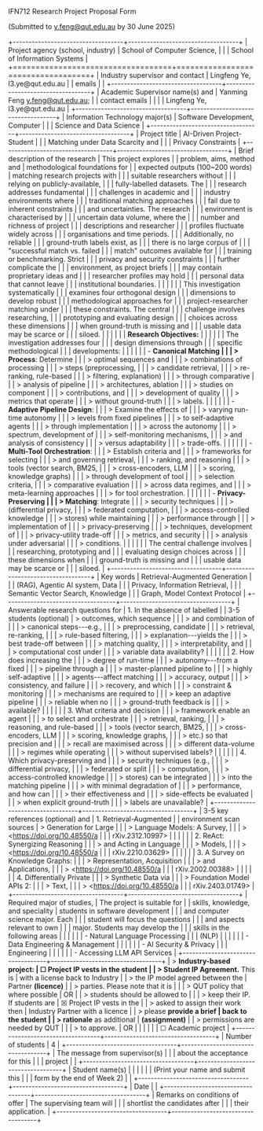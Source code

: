 IFN712 Research Project Proposal Form

(Submitted to <y.feng@qut.edu.au> by 30 June 2025)

+-----------------------------------+-----------------------------------+
| Project agency (school, industry) | School of Computer Science,       |
|                                   | School of Information Systems     |
+===================================+===================================+
| Industry supervisor and contact   | Lingfeng Ye, l3.ye\@qut.edu.au    |
| emails                            |                                   |
+-----------------------------------+-----------------------------------+
| Academic Supervisor name(s) and   | Yanming Feng <y.feng@qut.edu.au>; |
| contact emails                    |                                   |
|                                   | Lingfeng Ye, l3.ye\@qut.edu.au    |
+-----------------------------------+-----------------------------------+
| Information Technology major(s)   | Software Development, Computer    |
|                                   | Science and Data Science          |
+-----------------------------------+-----------------------------------+
| Project title                     | AI-Driven Project-Student         |
|                                   | Matching under Data Scarcity and  |
|                                   | Privacy Constraints               |
+-----------------------------------+-----------------------------------+
| Brief description of the research | This project explores             |
| problem, aims, method and         | methodological foundations for    |
| expected outputs (100\~200 words) | matching research projects with   |
|                                   | suitable researchers without      |
|                                   | relying on publicly-available,    |
|                                   | fully-labelled datasets. The      |
|                                   | research addresses fundamental    |
|                                   | challenges in academic and        |
|                                   | industry environments where       |
|                                   | traditional matching approaches   |
|                                   | fail due to inherent constraints  |
|                                   | and uncertainties. The research   |
|                                   | environment is characterised by   |
|                                   | uncertain data volume, where the  |
|                                   | number and richness of project    |
|                                   | descriptions and researcher       |
|                                   | profiles fluctuate widely across  |
|                                   | organisations and time periods.   |
|                                   | Additionally, no reliable         |
|                                   | ground-truth labels exist, as     |
|                                   | there is no large corpus of       |
|                                   | \"successful match vs. failed     |
|                                   | match\" outcomes available for    |
|                                   | training or benchmarking. Strict  |
|                                   | privacy and security constraints  |
|                                   | further complicate the            |
|                                   | environment, as project briefs    |
|                                   | may contain proprietary ideas and |
|                                   | researcher profiles may hold      |
|                                   | personal data that cannot leave   |
|                                   | institutional boundaries.         |
|                                   |                                   |
|                                   | This investigation systematically |
|                                   | examines four orthogonal design   |
|                                   | dimensions to develop robust      |
|                                   | methodological approaches for     |
|                                   | project-researcher matching under |
|                                   | these constraints. The central    |
|                                   | challenge involves researching,   |
|                                   | prototyping and evaluating design |
|                                   | choices across these dimensions   |
|                                   | when ground-truth is missing and  |
|                                   | usable data may be scarce or      |
|                                   | siloed.                           |
|                                   |                                   |
|                                   | **Research Objectives:**          |
|                                   |                                   |
|                                   | The investigation addresses four  |
|                                   | design dimensions through         |
|                                   | specific methodological           |
|                                   | developments:                     |
|                                   |                                   |
|                                   | -   **Canonical Matching          |
|                                   |     > Process**: Determine        |
|                                   |     > optimal sequences and       |
|                                   |     > combinations of processing  |
|                                   |     > steps (preprocessing,       |
|                                   |     > candidate retrieval,        |
|                                   |     > re-ranking, rule-based      |
|                                   |     > filtering, explanation)     |
|                                   |     > through comparative         |
|                                   |     > analysis of pipeline        |
|                                   |     > architectures, ablation     |
|                                   |     > studies on component        |
|                                   |     > contributions, and          |
|                                   |     > development of quality      |
|                                   |     > metrics that operate        |
|                                   |     > without ground-truth        |
|                                   |     > labels.                     |
|                                   |                                   |
|                                   | -   **Adaptive Pipeline Design**: |
|                                   |     > Examine the effects of      |
|                                   |     > varying run-time autonomy   |
|                                   |     > levels from fixed pipelines |
|                                   |     > to self-adaptive agents     |
|                                   |     > through implementation      |
|                                   |     > across the autonomy         |
|                                   |     > spectrum, development of    |
|                                   |     > self-monitoring mechanisms, |
|                                   |     > and analysis of consistency |
|                                   |     > versus adaptability         |
|                                   |     > trade-offs.                 |
|                                   |                                   |
|                                   | -   **Multi-Tool Orchestration**: |
|                                   |     > Establish criteria and      |
|                                   |     > frameworks for selecting    |
|                                   |     > and governing retrieval,    |
|                                   |     > ranking, and reasoning      |
|                                   |     > tools (vector search, BM25, |
|                                   |     > cross-encoders, LLM         |
|                                   |     > scoring, knowledge graphs)  |
|                                   |     > through development of tool |
|                                   |     > selection criteria,         |
|                                   |     > comparative evaluation      |
|                                   |     > across data regimes, and    |
|                                   |     > meta-learning approaches    |
|                                   |     > for tool orchestration.     |
|                                   |                                   |
|                                   | -   **Privacy-Preserving          |
|                                   |     > Matching**: Integrate       |
|                                   |     > security techniques         |
|                                   |     > (differential privacy,      |
|                                   |     > federated computation,      |
|                                   |     > access-controlled knowledge |
|                                   |     > stores) while maintaining   |
|                                   |     > performance through         |
|                                   |     > implementation of           |
|                                   |     > privacy-preserving          |
|                                   |     > techniques, development of  |
|                                   |     > privacy-utility trade-off   |
|                                   |     > metrics, and security       |
|                                   |     > analysis under adversarial  |
|                                   |     > conditions.                 |
|                                   |                                   |
|                                   | The central challenge involves    |
|                                   | researching, prototyping and      |
|                                   | evaluating design choices across  |
|                                   | these dimensions when             |
|                                   | ground-truth is missing and       |
|                                   | usable data may be scarce or      |
|                                   | siloed.                           |
+-----------------------------------+-----------------------------------+
| Key words                         | Retrieval-Augmented Generation    |
|                                   | (RAG), Agentic AI system, Data    |
|                                   | Privacy, Information Retrieval,   |
|                                   | Semantic Vector Search, Knowledge |
|                                   | Graph, Model Context Protocol     |
+-----------------------------------+-----------------------------------+
| Answerable research questions for | 1.  In the absence of labelled    |
| 3-5 students (optional)           |     > outcomes, which sequence    |
|                                   |     > and combination of          |
|                                   |     > canonical steps---e.g.,     |
|                                   |     > preprocessing, candidate    |
|                                   |     > retrieval, re-ranking,      |
|                                   |     > rule-based filtering,       |
|                                   |     > explanation---yields the    |
|                                   |     > best trade-off between      |
|                                   |     > matching quality,           |
|                                   |     > interpretability, and       |
|                                   |     > computational cost under    |
|                                   |     > variable data availability? |
|                                   |                                   |
|                                   | 2.  How does increasing the       |
|                                   |     > degree of run-time          |
|                                   |     > autonomy---from a fixed     |
|                                   |     > pipeline through a          |
|                                   |     > master-planned pipeline to  |
|                                   |     > highly self-adaptive        |
|                                   |     > agents---affect matching    |
|                                   |     > accuracy, output            |
|                                   |     > consistency, and failure    |
|                                   |     > recovery, and which         |
|                                   |     > constraint & monitoring     |
|                                   |     > mechanisms are required to  |
|                                   |     > keep an adaptive pipeline   |
|                                   |     > reliable when no            |
|                                   |     > ground-truth feedback is    |
|                                   |     > available?                  |
|                                   |                                   |
|                                   | 3.  What criteria and decision    |
|                                   |     > framework enable an agent   |
|                                   |     > to select and orchestrate   |
|                                   |     > retrieval, ranking,         |
|                                   |     > reasoning, and rule-based   |
|                                   |     > tools (vector search, BM25, |
|                                   |     > cross-encoders, LLM         |
|                                   |     > scoring, knowledge graphs,  |
|                                   |     > etc.) so that precision and |
|                                   |     > recall are maximised across |
|                                   |     > different data-volume       |
|                                   |     > regimes while operating     |
|                                   |     > without supervised labels?  |
|                                   |                                   |
|                                   | 4.  Which privacy-preserving and  |
|                                   |     > security techniques (e.g.,  |
|                                   |     > differential privacy,       |
|                                   |     > federated or split          |
|                                   |     > computation,                |
|                                   |     > access-controlled knowledge |
|                                   |     > stores) can be integrated   |
|                                   |     > into the matching pipeline  |
|                                   |     > with minimal degradation of |
|                                   |     > performance, and how can    |
|                                   |     > their effectiveness and     |
|                                   |     > side-effects be evaluated   |
|                                   |     > when explicit ground-truth  |
|                                   |     > labels are unavailable?     |
+-----------------------------------+-----------------------------------+
| 3-5 key references (optional) and | 1.  Retrieval-Augmented           |
| environment scan sources          |     > Generation for Large        |
|                                   |     > Language Models: A Survey,  |
|                                   |     > <https://doi.org/10.48550/a |
|                                   | rXiv.2312.10997>                  |
|                                   |                                   |
|                                   | 2.  ReAct: Synergizing Reasoning  |
|                                   |     > and Acting in Language      |
|                                   |     > Models,                     |
|                                   |     > <https://doi.org/10.48550/a |
|                                   | rXiv.2210.03629>                  |
|                                   |                                   |
|                                   | 3.  A Survey on Knowledge Graphs: |
|                                   |     > Representation, Acquisition |
|                                   |     > and Applications,           |
|                                   |     > <https://doi.org/10.48550/a |
|                                   | rXiv.2002.00388>                  |
|                                   |                                   |
|                                   | 4.  Differentially Private        |
|                                   |     > Synthetic Data via          |
|                                   |     > Foundation Model APIs 2:    |
|                                   |     > Text,                       |
|                                   |     > <https://doi.org/10.48550/a |
|                                   | rXiv.2403.01749>                  |
+-----------------------------------+-----------------------------------+
| Required major of studies,        | The project is suitable for       |
| skills, knowledge, and speciality | students in software development  |
|                                   | and computer science major. Each  |
|                                   | student will focus the questions  |
|                                   | and aspects relevant to own       |
|                                   | major. Students may develop the   |
|                                   | skills in the following areas     |
|                                   |                                   |
|                                   | -   Natural Language Processing   |
|                                   |     (NLP)                         |
|                                   |                                   |
|                                   | -   Data Engineering & Management |
|                                   |                                   |
|                                   | -   AI Security & Privacy         |
|                                   |     Engineering                   |
|                                   |                                   |
|                                   | -   Accessing LLM API Services    |
+-----------------------------------+-----------------------------------+
| > **Industry-based project:       | ☐ Project IP vests in the student |
| > Student IP Agreement.** This is | with a license back to Industry   |
| > the IP model agreed between the | Partner **(licence)**             |
| > parties. Please note that it is |                                   |
| > QUT policy that where possible  | OR                                |
| > students should be allowed to   |                                   |
| > keep their IP. If students are  | ☒ Project IP vests in the         |
| > asked to assign their work then | Industry Partner with a licence   |
| > please **provide a brief        | back to the student               |
| > rationale** as additional       | **(assignment)**                  |
| > permissions are needed by QUT   |                                   |
| > to approve.                     | OR                                |
|                                   |                                   |
|                                   | ☐ Academic project                |
+-----------------------------------+-----------------------------------+
| Number of students                | 4                                 |
+-----------------------------------+-----------------------------------+
| The message from supervisor(s)    |                                   |
| about the acceptance for this     |                                   |
| project                           |                                   |
+-----------------------------------+-----------------------------------+
| Student name(s)                   |                                   |
|                                   |                                   |
| (Print your name and submit this  |                                   |
| form by the end of Week 2)        |                                   |
+-----------------------------------+-----------------------------------+
| Date                              |                                   |
+-----------------------------------+-----------------------------------+
| Remarks on conditions of offer    | The supervising team will         |
|                                   | shortlist the candidates after    |
|                                   | their application.                |
+-----------------------------------+-----------------------------------+
